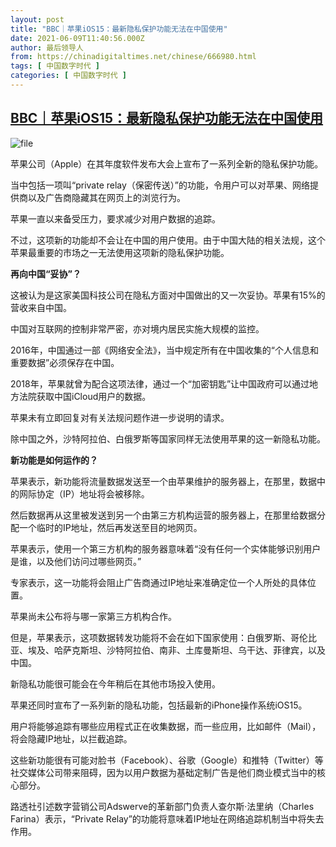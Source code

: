 ```yaml
---
layout: post
title: "BBC｜苹果iOS15：最新隐私保护功能无法在中国使用"
date: 2021-06-09T11:40:56.000Z
author: 最后领导人
from: https://chinadigitaltimes.net/chinese/666980.html
tags: [ 中国数字时代 ]
categories: [ 中国数字时代 ]
---
```

<!--1623238856000-->
[BBC｜苹果iOS15：最新隐私保护功能无法在中国使用](https://chinadigitaltimes.net/chinese/666980.html)
------

<div>
<p><img src="https://chinadigitaltimes.net/chinese/files/2021/06/image-1623238681426.png" alt="file" /></p><p>苹果公司（Apple）在其年度软件发布大会上宣布了一系列全新的隐私保护功能。</p><p>当中包括一项叫“private relay（保密传送）”的功能，令用户可以对苹果、网络提供商以及广告商隐藏其在网页上的浏览行为。</p><p>苹果一直以来备受压力，要求减少对用户数据的追踪。</p><p>不过，这项新的功能却不会让在中国的用户使用。由于中国大陆的相关法规，这个苹果最重要的市场之一无法使用这项新的隐私保护功能。</p><p><strong>再向中国“妥协”？</strong></p><p>这被认为是这家美国科技公司在隐私方面对中国做出的又一次妥协。苹果有15%的营收来自中国。</p><p>中国对互联网的控制非常严密，亦对境内居民实施大规模的监控。</p><p>2016年，中国通过一部《网络安全法》，当中规定所有在中国收集的“个人信息和重要数据”必须保存在中国。</p><p>2018年，苹果就曾为配合这项法律，通过一个“加密钥匙”让中国政府可以通过地方法院获取中国iCloud用户的数据。</p><p>苹果未有立即回复对有关法规问题作进一步说明的请求。</p><p>除中国之外，沙特阿拉伯、白俄罗斯等国家同样无法使用苹果的这一新隐私功能。</p><p><strong>新功能是如何运作的？</strong></p><p>苹果表示，新功能将流量数据发送至一个由苹果维护的服务器上，在那里，数据中的网际协定（IP）地址将会被移除。</p><p>然后数据再从这里被发送到另一个由第三方机构运营的服务器上，在那里给数据分配一个临时的IP地址，然后再发送至目的地网页。</p><p>苹果表示，使用一个第三方机构的服务器意味着“没有任何一个实体能够识别用户是谁，以及他们访问过哪些网页。”</p><p>专家表示，这一功能将会阻止广告商通过IP地址来准确定位一个人所处的具体位置。</p><p>苹果尚未公布将与哪一家第三方机构合作。</p><p>但是，苹果表示，这项数据转发功能将不会在如下国家使用：白俄罗斯、哥伦比亚、埃及、哈萨克斯坦、沙特阿拉伯、南非、土库曼斯坦、乌干达、菲律宾，以及中国。</p><p>新隐私功能很可能会在今年稍后在其他市场投入使用。</p><p>苹果还同时宣布了一系列新的隐私功能，包括最新的iPhone操作系统iOS15。</p><p>用户将能够追踪有哪些应用程式正在收集数据，而一些应用，比如邮件（Mail），将会隐藏IP地址，以拦截追踪。</p><p>这些新功能很有可能对脸书（Facebook）、谷歌（Google）和推特（Twitter）等社交媒体公司带来阻碍，因为以用户数据为基础定制广告是他们商业模式当中的核心部分。</p><p>路透社引述数字营销公司Adswerve的革新部门负责人查尔斯·法里纳（Charles Farina）表示，“Private Relay”的功能将意味着IP地址在网络追踪机制当中将失去作用。</p>
</div>
